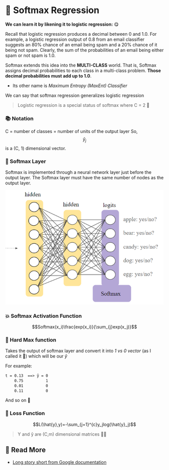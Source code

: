 # 🎨 Softmax Regression



**We can learn it by likening it to logistic regression:** 😋

Recall that logistic regression produces a decimal between 0 and 1.0. For example, a logistic regression output of 0.8 from an email classifier suggests an 80% chance of an email being spam and a 20% chance of it being not spam. Clearly, the sum of the probabilities of an email being either spam or not spam is 1.0.

Softmax extends this idea into the **MULTI-CLASS** world. That is, Softmax assigns decimal probabilities to each class in a multi-class problem. **Those decimal probabilities must add up to 1.0**.

* Its other name is _Maximum Entropy \(MaxEnt\) Classifier_

We can say that softmax regression generalizes logistic regression

> Logistic regression is a special status of softmax where C = 2 🤔

### 📚 Notation

C = number of classes = number of units of the output layer So, $$\hat{y}_j$$ is a \(C, 1\) dimensional vector.

### 🎨 Softmax Layer

Softmax is implemented through a neural network layer just before the output layer. The Softmax layer must have the same number of nodes as the output layer.

![](../.gitbook/assets/softmaxlayer.png)

### 💥 Softmax Activation Function

$$Softmax(x_i)\frac{exp(x_i)}{\sum_{j}exp(x_j)}$$

### 🔨 Hard Max function

Takes the output of softmax layer and convert it into _1 vs 0 vector_ \(as I called it 🤭\) which will be our _ŷ_

For example:

```text
t = 0.13  ==> ̂y = 0
    0.75          1
    0.01          0
    0.11          0
```

And so on 🐾

### 🔎 Loss Function

$$L(\hat{y},y)=-\sum_{j=1}^{c}y_jlog(\hat{y}_j)$$

> Y and ŷ are \(C,m\) dimensional matrices 👩‍🔧

## 🧐 Read More

* [Long story short from Google documentation](https://developers.google.com/machine-learning/crash-course/multi-class-neural-networks/softmax)

